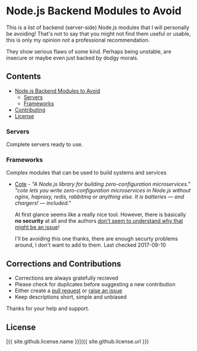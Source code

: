# Node.js Backend Modules to Avoid
This is a list of backend (server-side) Node.js modules that I will personally be avoiding! 
That's not to say that you might not find them useful or usable, 
this is only my opinion not a professional recommendation.

They show serious flaws of some kind. Perhaps being unstable, are insecure or maybe even just backed by dodgy morals.

## Contents
- [Node.js Backend Modules to Avoid](#nodejs-backend-modules-to-avoid)
  - [Servers](#servers)
  - [Frameworks](#frameworks)
- [Contributing](#corrections-and-contributions)
- [License](#license)

### Servers
Complete servers ready to use.

### Frameworks
Complex modules that can be used to build systems and services
- [Cote](http://cote.js.org) - 
  *"A Node.js library for building zero-configuration microservices." 
  "cote lets you write zero-configuration microservices in Node.js 
  without nginx, haproxy, redis, rabbitmq or anything else. It is batteries — and chargers! — included."*
  
  At first glance seems like a really nice tool. However, there is basically **no security** at all 
  and the authors [don't seem to understand why that might be an issue](https://github.com/dashersw/cote/issues/53)!
  
  I'll be avoiding this one thanks, there are enough securty problems around, I don't want to add to them. 
  Last checked 2017-09-10

## Corrections and Contributions
- Corrections are always gratefully recieved
- Please check for duplicates before suggesting a new contribution
- Either create a [pull request](https://github.com/TotallyInformation/awesome-to-me/pulls) 
  or [raise an issue](https://github.com/TotallyInformation/awesome-to-me/issues)
- Keep descriptions short, simple and unbiased

Thanks for your help and support.

## License
[{{ site.github.license.name }}]({{ site.github.license.url }})
